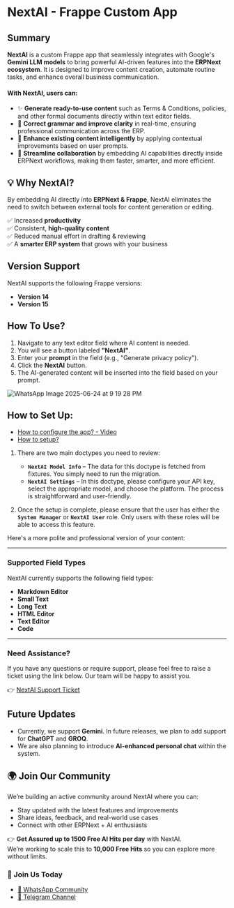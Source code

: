 # NextAI - Frappe Custom App

## Summary
**NextAI** is a custom Frappe app that seamlessly integrates with Google's **Gemini LLM models** to bring powerful AI-driven features into the **ERPNext ecosystem**. It is designed to improve content creation, automate routine tasks, and enhance overall business communication.

#### With **NextAI**, users can:
- ✨ **Generate ready-to-use content** such as Terms & Conditions, policies, and other formal documents directly within text editor fields.
- 📝 **Correct grammar and improve clarity** in real-time, ensuring professional communication across the ERP.
- 🚀 **Enhance existing content intelligently** by applying contextual improvements based on user prompts.
- 🤝 **Streamline collaboration** by embedding AI capabilities directly inside ERPNext workflows, making them faster, smarter, and more efficient.

## 💡 Why NextAI?  

By embedding AI directly into **ERPNext & Frappe**, NextAI eliminates the need to switch between external tools for content generation or editing.  

✅ Increased **productivity**  
✅ Consistent, **high-quality content**  
✅ Reduced manual effort in drafting & reviewing  
✅ A **smarter ERP system** that grows with your business  

## Version Support
NextAI supports the following Frappe versions:
- **Version 14**
- **Version 15**

## How To Use?
1. Navigate to any text editor field where AI content is needed.
2. You will see a button labeled **"NextAI"**.
3. Enter your **prompt** in the field (e.g., "Generate privacy policy").
4. Click the **NextAI** button.
5. The AI-generated content will be inserted into the field based on your prompt.

![WhatsApp Image 2025-06-24 at 9 19 28 PM](https://github.com/user-attachments/assets/6ea75a79-5ca2-4650-bed7-2d1ed151e04e)


## How to Set Up:

* [How to configure the app? - Video](https://www.erpnextai.in/video)
* [How to setup?](next_ai/docs/how-to-setup.md)

1. There are two main doctypes you need to review:

   * **`NextAI Model Info`** – The data for this doctype is fetched from fixtures. You simply need to run the migration.
   * **`NextAI Settings`** – In this doctype, please configure your API key, select the appropriate model, and choose the platform. The process is straightforward and user-friendly.

2. Once the setup is complete, please ensure that the user has either the **`System Manager`** or **`NextAI User`** role. Only users with these roles will be able to access this feature.



Here's a more polite and professional version of your content:

---

### Supported Field Types

NextAI currently supports the following field types:

* **Markdown Editor**
* **Small Text**
* **Long Text**
* **HTML Editor**
* **Text Editor**
* **Code**

---

### Need Assistance?

If you have any questions or require support, please feel free to raise a ticket using the link below. Our team will be happy to assist you.

👉 [NextAI Support Ticket](https://www.erpnextai.in/support)


## Future Updates

- Currently, we support **Gemini**. In future releases, we plan to add support for **ChatGPT** and **GROQ**.
- We are also planning to introduce **AI-enhanced personal chat** within the system.

## 🌍 Join Our Community  

We’re building an active community around NextAI where you can:  

- Stay updated with the latest features and improvements  
- Share ideas, feedback, and real-world use cases  
- Connect with other ERPNext + AI enthusiasts  

👉 **Get Assured up to 1500 Free AI Hits per day** with NextAI.  
We’re working to scale this to **10,000 Free Hits** so you can explore more without limits.  

### 📲 Join Us Today  

- [💬 WhatsApp Community](https://chat.whatsapp.com/IfQw1uyyZZw8jYt9DAKEPT)  
- [📢 Telegram Channel](https://t.me/+W1AaBVyz2sRmZWVl)  